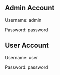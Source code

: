 ## Admin Account
Username: admin

Password: password

## User Account
Username: user

Password: password
